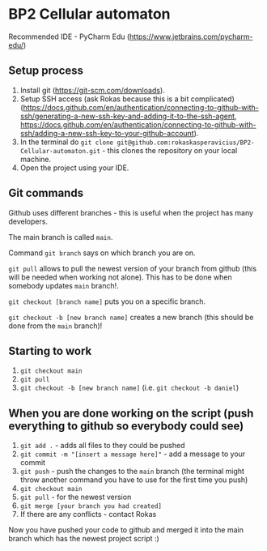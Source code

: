 # BP2 Cellular automaton

Recommended IDE - PyCharm Edu (https://www.jetbrains.com/pycharm-edu/)

## Setup process
1. Install git (https://git-scm.com/downloads).
2. Setup SSH access (ask Rokas because this is a bit complicated) (https://docs.github.com/en/authentication/connecting-to-github-with-ssh/generating-a-new-ssh-key-and-adding-it-to-the-ssh-agent, https://docs.github.com/en/authentication/connecting-to-github-with-ssh/adding-a-new-ssh-key-to-your-github-account).
3. In the terminal do `git clone git@github.com:rokaskasperavicius/BP2-Cellular-automaton.git` - this clones the repository on your local machine.
4. Open the project using your IDE.

## Git commands
Github uses different branches - this is useful when the project has many developers.

The main branch is called `main`.

Command `git branch` says on which branch you are on.

`git pull` allows to pull the newest version of your branch from github (this will be needed when working not alone). This has to be done when somebody updates `main` branch!.

`git checkout [branch name]` puts you on a specific branch.

`git checkout -b [new branch name]` creates a new branch (this should be done from the `main` branch)!

## Starting to work
1. `git checkout main`
2. `git pull`
3. `git checkout -b [new branch name]` (i.e. `git checkout -b daniel`)
 
## When you are done working on the script (push everything to github so everybody could see)
1. `git add .` - adds all files to they could be pushed
2. `git commit -m "[insert a message here]"` - add a message to your commit
3. `git push` - push the changes to the `main` branch (the terminal might throw another command you have to use for the first time you push)
4. `git checkout main`
5. `git pull` - for the newest version
6. `git merge [your branch you had created]`
7. If there are any conflicts - contact Rokas

Now you have pushed your code to github and merged it into the main branch which has the newest project script :)